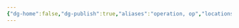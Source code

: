 ```yaml
---
{"dg-home":false,"dg-publish":true,"aliases":"operation, op","locations":null,"tag":null,"date":null,"title":"operations","permalink":"/operations/","dgHomeLink":true,"dgPassFrontmatter":true}
---
```


